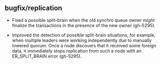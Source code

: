 ## bugfix/replication

* Fixed a possible split-brain when the old synchro queue owner might finalize the
  transactions in the presence of the new owner (gh-5295).

* Improved the detection of possible split-brain situations, for example, when
  multiple leaders were working independently due to manually lowered quorum.
  Once a node discovers that it received some foreign data, it immediately
  stops replication from such a node with an ER_SPLIT_BRAIN error (gh-5295).
